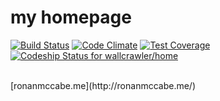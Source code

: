 # my homepage
[![Build Status](https://travis-ci.org/wallcrawler/home.svg?branch=master)](https://travis-ci.org/wallcrawler/home)
[![Code Climate](https://codeclimate.com/github/wallcrawler/home/badges/gpa.svg)](https://codeclimate.com/github/wallcrawler/home)
[![Test Coverage](https://codeclimate.com/github/wallcrawler/home/badges/coverage.svg)](https://codeclimate.com/github/wallcrawler/home/coverage)
[ ![Codeship Status for wallcrawler/home](https://codeship.com/projects/0618db10-0665-0133-8aed-5e6c74a52e2c/status?branch=master)](https://codeship.com/projects/89718)

</br>
[ronanmccabe.me](http://ronanmccabe.me/)